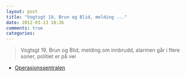 ```yaml
---
layout: post
title: "Vogtsgt 19, Brun og Blid, melding ..."
date: 2012-03-23 18:26
comments: true
categories: 
---
```

> Vogtsgt 19, Brun og Blid, melding om innbrudd, alarmen går i flere soner, politiet er på vei 
- [Operasjonssentralen](https://twitter.com/oslopolitiops/status/183379178442342400)
